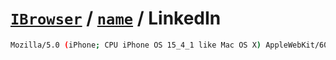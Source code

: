 # [`IBrowser`](/api/ua-parser-js/get-browser.md) / [`name`](../name.md) / LinkedIn

```sh
Mozilla/5.0 (iPhone; CPU iPhone OS 15_4_1 like Mac OS X) AppleWebKit/605.1.15 (KHTML, like Gecko) Mobile/15E148 [LinkedInApp]
```